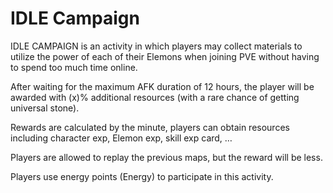 # IDLE Campaign

IDLE CAMPAIGN is an activity in which players may collect materials to utilize the power of each of their Elemons when joining PVE without having to spend too much time online.  


After waiting for the maximum AFK duration of 12 hours, the player will be awarded with \(x\)% additional resources \(with a rare chance of getting universal stone\).   


Rewards are calculated by the minute, players can obtain resources including character exp, Elemon exp, skill exp card, …  


Players are allowed to replay the previous maps, but the reward will be less.  


Players use energy points \(Energy\) to participate in this activity.

